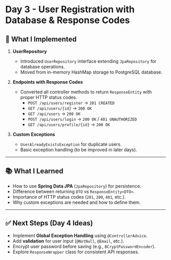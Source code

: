 # Day 3 - User Registration with Database & Response Codes

## 🔨 What I Implemented
1. **UserRepository**  
   - Introduced `UserRepository` interface extending `JpaRepository` for database operations.  
   - Moved from in-memory HashMap storage to PostgreSQL database.  

2. **Endpoints with Response Codes**  
   - Converted all controller methods to return `ResponseEntity` with proper HTTP status codes.  
     - `POST /api/users/register` → `201 CREATED`  
     - `GET /api/users/{id}` → `200 OK`  
     - `GET /api/users` → `200 OK`  
     - `POST /api/users/login` → `200 OK` / `401 UNAUTHORIZED`  
     - `GET /api/users/profile/{id}` → `200 OK`  

3. **Custom Exceptions**  
   - `UserAlreadyExistsException` for duplicate users.  
   - Basic exception handling (to be improved in later days).  

---

## 📚 What I Learned
- How to use **Spring Data JPA** (`JpaRepository`) for persistence.  
- Difference between returning `DTO` vs `ResponseEntity<DTO>`.  
- Importance of HTTP status codes (`201`, `200`, `401`, etc.).  
- Why custom exceptions are needed and how to define them.  

---

## ✅ Next Steps (Day 4 Ideas)
- Implement **Global Exception Handling** using `@ControllerAdvice`.  
- Add **validation** for user input (`@NotNull`, `@Email`, etc.).  
- Encrypt user password before saving (e.g., `BCryptPasswordEncoder`).  
- Explore `ResponseWrapper` class for consistent API responses.
